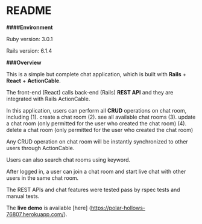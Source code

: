 # README

<b>####Environment</b>

Ruby version: 3.0.1

Rails version: 6.1.4

<b>###Overview</b>

This is a simple but complete chat application, which is built with <b>Rails</b> + <b>React</b> + <b>ActionCable</b>.

The front-end (React) calls back-end (Rails) <b>REST API</b> and they are integrated with Rails ActionCable.

In this application, users can perform all <b>CRUD</b> operations on chat room, including 
  (1). create a chat room
  (2). see all available chat rooms
	(3). update a chat room (only permitted for the user who created the chat room)
  (4). delete a chat room (only permitted for the user who created the chat room)
	
Any CRUD operation on chat room will be instantly synchronized to other users through ActionCable.

Users can also search chat rooms using keyword. 	

After logged in, a user can join a chat room and start live chat with other users in the same chat room. 

The REST APIs and chat features were tested pass by rspec tests and manual tests.

The <b>live demo</b> is available [here] (https://polar-hollows-76807.herokuapp.com/).

